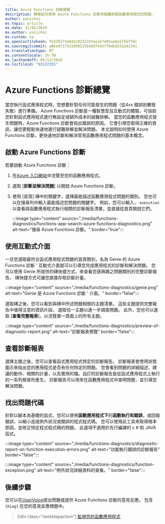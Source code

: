 ```yaml
---
title: Azure Functions 診斷總覽
description: 瞭解如何使用 Azure Functions 診斷來疑難排解函數應用程式的問題。
author: yunjchoi
ms.topic: article
ms.date: 11/01/2019
ms.author: yunjchoi
ms.custom: na
ms.openlocfilehash: fb329273d442c023233fee2e7e01aabe5f5bff8c
ms.sourcegitcommit: a8ee9717531050115916dfe427f84bd531a92341
ms.translationtype: MT
ms.contentlocale: zh-TW
ms.lasthandoff: 05/12/2020
ms.locfileid: "83122355"
---
```

# <a name="azure-functions-diagnostics-overview"></a>Azure Functions 診斷總覽

當您執行函式應用程式時，您想要針對任何可能發生的問題（從4xx 錯誤到觸發失敗）進行準備。 Azure Functions 診斷是一種智慧型且互動式的體驗，可協助您針對函式應用程式進行無設定或額外成本的疑難排解。 當您的函數應用程式發生問題時，Azure Functions 診斷會指出錯誤的原因。 它會引導您取得正確的資訊，讓您更輕鬆快速地進行疑難排解並解決問題。 本文說明如何使用 Azure Functions 診斷，更快速地診斷和解決常見函數應用程式問題的基本概念。

## <a name="start-azure-functions-diagnostics"></a>啟動 Azure Functions 診斷

若要啟動 Azure Functions 診斷：

1. 在[Azure 入口網站](https://portal.azure.com)中流覽至您的函數應用程式。
1. 選取 [**診斷並解決問題**] 以開啟 Azure Functions 診斷。
1. 使用 [首頁] 磚中的關鍵字，選擇最能描述函數應用程式問題的類別。 您也可以在搜尋列中輸入最能描述您問題的關鍵字。 例如，您可以輸入， `execution` 以查看與函數應用程式執行相關的診斷報告清單，並直接從首頁開啟它們。

   :::image type="content" source="./media/functions-diagnostics/functions-app-search-azure-functions-diagnostics.png" alt-text="搜尋 Azure Functions 診斷。" border="true":::

## <a name="use-the-interactive-interface"></a>使用互動式介面

一旦您選取最符合函式應用程式問題的首頁類別，名為 Genie 的 Azure Functions 診斷 ' 互動式介面就可以引導您完成應用程式的診斷和解決問題。 您可以使用 Genie 所提供的磚快捷方式，來查看您感興趣之問題類別的完整診斷報告。 磚快捷方式可讓您直接存取診斷計量。

:::image type="content" source="./media/functions-diagnostics/genie.png" alt-text="Genie 是 Azure Functions 診斷 ' 介面。" border="false":::

選取磚之後，您可以看到與磚中所述問題相關的主題清單。 這些主題提供完整報告中值得注意的資訊片段。 選取任一主題以進一步調查問題。 此外，您也可以選取 [**查看完整報表**]，以流覽單一頁面上的所有主題。

:::image type="content" source="./media/functions-diagnostics/preview-of-diagnostic-report.png" alt-text="診斷報表預覽" border="false":::

## <a name="view-a-diagnostic-report"></a>查看診斷報表

選擇主題之後，您可以查看函式應用程式特定的診斷報告。 診斷報表會使用狀態圖示來指出您的應用程式是否有任何特定的問題。 您會看到問題的詳細描述、建議的動作、相關的計量，以及實用的檔。自訂的診斷報告是從函式應用程式上執行的一系列檢查所產生。 診斷報告可以用來在函數應用程式中查明問題，並引導您解決問題。

## <a name="find-the-problem-code"></a>找出問題代碼

針對以腳本為基礎的函式，您可以使用**函數應用程式下**的**函數執行和錯誤**，或回報錯誤，以縮小造成例外狀況或錯誤的程式程式碼。 您可以使用此工具來取得根本原因，並修正特定程式程式碼的問題。 此選項不適用於先行編譯的 c # 和 JAVA 函式。

:::image type="content" source="./media/functions-diagnostics/diagnostic-report-on-function-execution-errors.png" alt-text="功能執行錯誤的診斷報告" border="false":::

:::image type="content" source="./media/functions-diagnostics/function-exception.png" alt-text="例外狀況詳細資料的查看。" border="false":::

## <a name="next-steps"></a>後續步驟

您可以在[UserVoice](https://feedback.azure.com/forums/355860-azure-functions)提出問題或提供 Azure Functions 診斷的意見反應。 包含 `[Diag]` 在您的意見反應標題中。

> [!div class="nextstepaction"]
> [監視您的函數應用程式](functions-monitoring.md)
